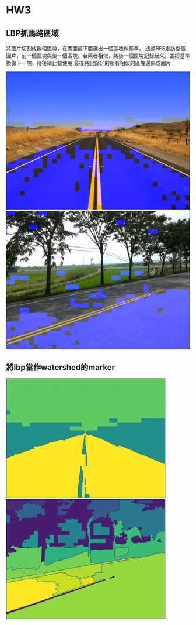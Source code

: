 # HW3

## LBP抓馬路區域

將圖片切割成數個區塊，在畫面最下面選出一個區塊做基準，
透過BFS走訪整張圖片，前一個區塊與後一個區塊，若兩者相似，將後一個區塊記錄起來，並把基準換做下一塊，待後續比較使用
最後將記錄好的所有相似的區塊還原成圖片

![image](./lbp_result.png)
![image](./lbp_result2.png)

## 將lbp當作watershed的marker
![image](./watershed_result1.png)
![image](./watershed_result2.png)

